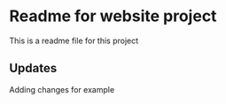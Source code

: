 # Readme for website project

This is a readme file for this project

## Updates

Adding changes for example
